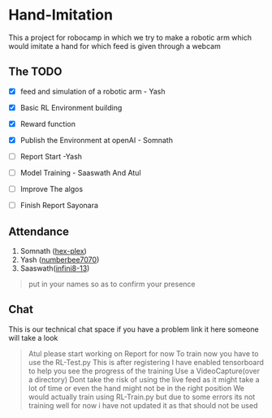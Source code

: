 # Hand-Imitation
This a project for robocamp in which we try to make a robotic arm which would imitate a hand for which feed is given through a webcam

## The TODO
- [X] feed and simulation of a robotic arm - Yash 
- [X] Basic RL Environment building
- [X] Reward function
- [X] Publish the Environment at openAI - Somnath
- [ ] Report Start -Yash 
- [ ] Model Training - Saaswath And Atul
- [ ] Improve The algos
- [ ] Finish Report 
Sayonara


## Attendance
1. Somnath ([hex-plex](https://github.com/hex-plex))
2. Yash ([numberbee7070](https://github.com/numberbee7070))
3. Saaswath([infini8-13](https://github.com/infini8-13))
>put in your names so as to confirm your presence
## Chat
This is our technical chat space if you have a problem link it here someone will take a look
> Atul please start working on Report for now 
> To train now you have to use the RL-Test.py This is after registering
> I have enabled tensorboard to help you see the progress of the training
> Use a VideoCapture(over a directory)
> Dont take the risk of using the live feed as it might take a lot of time or even the hand might not be in the right position
> We would actually train using RL-Train.py but due to some errors its not training well for now i have not updated it as that should not be used


